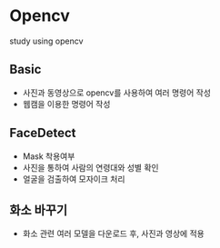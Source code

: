 # Opencv
study using opencv

## Basic
- 사진과 동영상으로 opencv를 사용하여 여러 명령어 작성
- 웹캠을 이용한 명령어 작성
 
## FaceDetect
- Mask 착용여부
- 사진을 통하여 사람의 연령대와 성별 확인 
- 얼굴을 검출하여 모자이크 처리

## 화소 바꾸기
- 화소 관련 여러 모델을 다운로드 후, 사진과 영상에 적용
